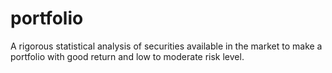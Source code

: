 # portfolio
A rigorous statistical analysis of securities available in the market to make a portfolio with good return and low to moderate risk level.
